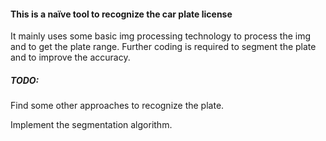#### This is a naïve tool to recognize the car plate license

It mainly uses some basic img processing technology to  process the img and to get the plate range. Further  coding is required to segment the plate and to improve the accuracy.



##### TODO:

Find some other approaches to recognize the plate.

Implement the segmentation algorithm.